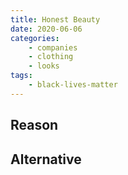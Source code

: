 ```yaml
---
title: Honest Beauty
date: 2020-06-06
categories:
    - companies
    - clothing
    - looks
tags:
    - black-lives-matter
---
```


## Reason


## Alternative

